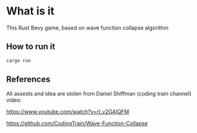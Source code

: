 # What is it

This Rust Bevy game, based on wave function collapse algorithm

## How to run it

```sh
cargo run
```

## References

All assests and idea are stolen from Daniel Shiffman
(coding train channel) video:

https://www.youtube.com/watch?v=rI_y2GAlQFM

https://github.com/CodingTrain/Wave-Function-Collapse